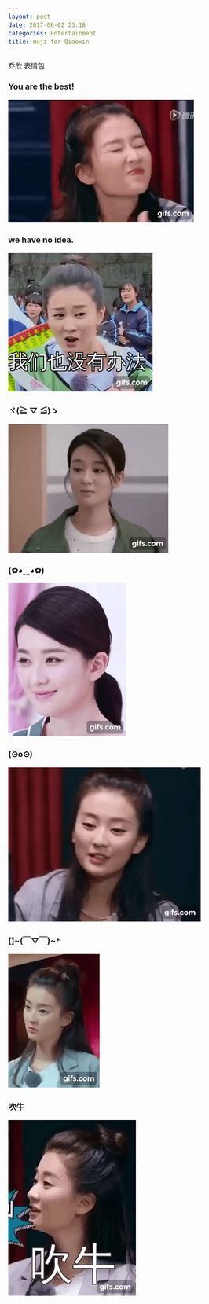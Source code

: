 ```yaml
---
layout: post
date: 2017-06-02 23:18
categories: Entertainment
title: muji for Qiaoxin
---
```

乔欣 表情包

### You are the best!
![](\image\001.gif)

### we have no idea.
![](\image\002.gif)

### ヾ(≧ ▽ ≦)ゝ
![](\image\003.gif)

### (✿◕‿◕✿)
![](\image\004.gif)

### (⊙o⊙)
![](\image\005.gif)

### []~(￣▽￣)~*
![](\image\006.gif)

### 吹牛
![](\image\007.gif)
